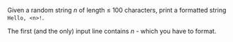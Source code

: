 Given a random string $n$ of length $\le$ 100 characters, print a formatted string `Hello, <n>!`. 
	
The first (and the only) input line contains $n$ - which you have to format.